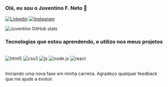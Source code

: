 ### Olá, eu sou o Juventino F. Neto 👋
 
[![Linkedin](https://img.shields.io/badge/LinkedIn-0077B5?style=for-the-badge&logo=linkedin&logoColor=white)](https://www.linkedin.com/in/juventinofneto/)
[![Instagram](https://img.shields.io/badge/Instagram-E4405F?style=for-the-badge&logo=instagram&logoColor=white)](http://instagram.com/juvventino/)

![Juventino GitHub stats](https://github-readme-stats.vercel.app/api?username=juvventtino&show_icons=true&theme=onedark)

### Tecnologias que estou aprendendo, e utilizo nos meus projetos 

<div style="display: inline_block"><br/>
  <img align="center" alt="html5" src="https://img.shields.io/badge/HTML5-E34F26?style=for-the-badge&logo=html5&logoColor=white"/>
  <img align="center" alt="css3" src="https://img.shields.io/badge/CSS3-1572B6?style=for-the-badge&logo=css3&logoColor=white"/>
  <img align="center" alt="js" src="https://img.shields.io/badge/JavaScript-F7DF1E?style=for-the-badge&logo=javascript&logoColor=black"/>
  <img align="center" alt="node.js" src="https://img.shields.io/badge/Node.js-43853D?style=for-the-badge&logo=node.js&logoColor=white"/>
  <img align="center" alt="react" src="https://img.shields.io/badge/React-20232A?style=for-the-badge&logo=react&logoColor=61DAFB"/>

</div><br/>

Iniciando uma nova fase em minha carreira. Agradeço qualquer feedback que me ajude a evoluir.

